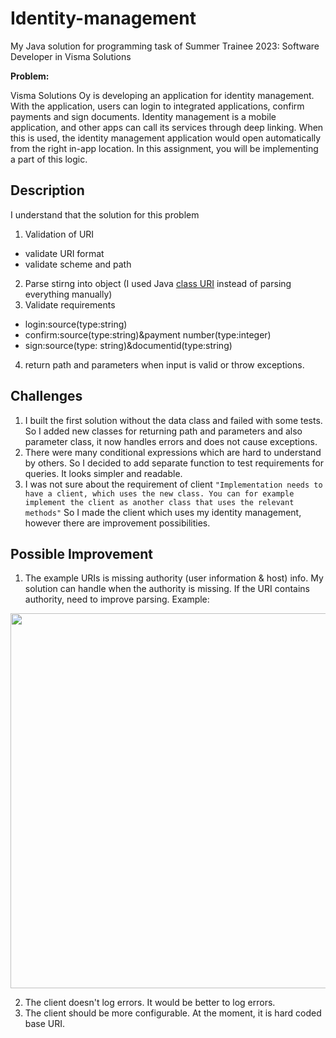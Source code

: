 # Identity-management
My Java solution for programming task of Summer Trainee 2023: Software Developer in Visma Solutions

**Problem:**

Visma Solutions Oy is developing an application for identity management. With the application, users can login to integrated applications, confirm payments and sign documents. Identity management is a mobile application, and other apps can call its services through deep linking. When this is used, the identity management application would open automatically from the right in-app location. In this assignment, you will be implementing a part of this logic.


## Description

I understand that the solution for this problem
1. Validation of URI 
- validate URI format
- validate scheme and path
2. Parse stirng into object (I used Java <a href="https://docs.oracle.com/javase/7/docs/api/java/net/URI.html">class URI</a> instead of parsing everything manually)
3. Validate requirements 
- login:source(type:string)
- confirm:source(type:string)&payment number(type:integer)
- sign:source(type: string)&documentid(type:string)
4. return path and parameters when input is valid or throw exceptions.


## Challenges
1. I built the first solution without the data class and failed with some tests. So I added new classes for returning path and parameters and also parameter class, it now handles errors and does not cause exceptions.  
2. There were many conditional expressions which are hard to understand by others. So I decided to add separate function to test requirements for queries. It looks simpler and readable.
3. I was not sure about the requirement of client ```"Implementation needs to have a client, which uses the new class. You can for example implement the client as another class that uses the relevant methods"``` So I made the client which uses my identity management, however there are improvement possibilities.

## Possible Improvement

1. The example URIs is missing authority (user information & host) info. My solution can handle when the authority is missing. If the URI contains authority, need to improve parsing. Example:


  <img src="https://user-images.githubusercontent.com/61685238/215346655-b3c71357-4590-4e1a-a77a-67afdecb7ce4.jpg" width="600"></img>



2. The client doesn't log errors. It would be better to log errors.
3. The client should be more configurable. At the moment, it is hard coded base URI.
